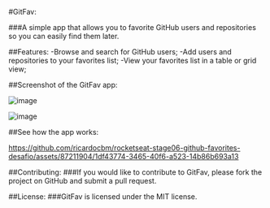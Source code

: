 #GitFav:

###A simple app that allows you to favorite GitHub users and repositories so you can easily find them later.

##Features:
-Browse and search for GitHub users;
-Add users and repositories to your favorites list;
-View your favorites list in a table or grid view;

##Screenshot of the GitFav app:

![image](https://github.com/ricardocbm/rocketseat-stage06-github-favorites-desafio/assets/87211904/e768dc2e-9339-493b-a0d0-4b78beaa6c2f)

![image](https://github.com/ricardocbm/rocketseat-stage06-github-favorites-desafio/assets/87211904/6729b5e0-f106-4f06-85fe-c176aa9b89b2)

##See how the app works:

https://github.com/ricardocbm/rocketseat-stage06-github-favorites-desafio/assets/87211904/1df43774-3465-40f6-a523-14b86b693a13

##Contributing:
###If you would like to contribute to GitFav, please fork the project on GitHub and submit a pull request.

##License:
###GitFav is licensed under the MIT license.
